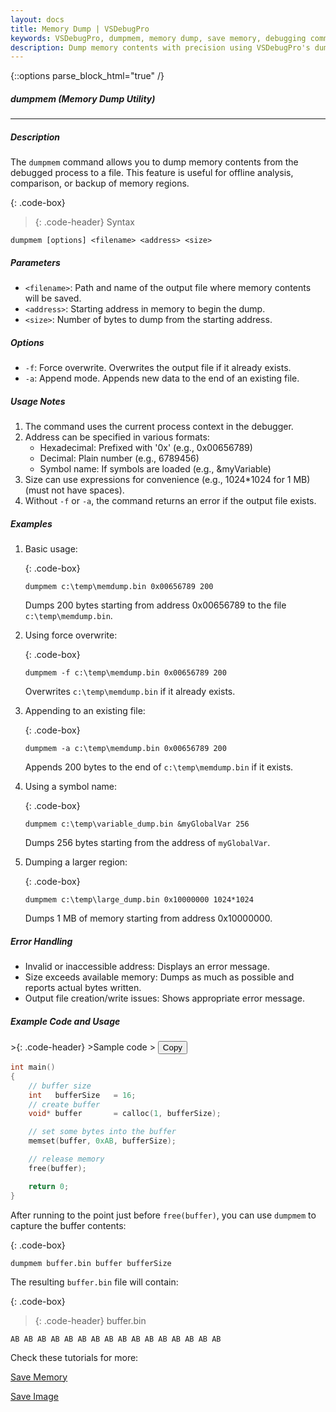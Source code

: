 ```yaml
---
layout: docs
title: Memory Dump | VSDebugPro
keywords: VSDebugPro, dumpmem, memory dump, save memory, debugging command, data analysis, memory examination, writemem, readmem, read process memory, write process memory
description: Dump memory contents with precision using VSDebugPro's dumpmem command. This page details how to save specific memory regions to files, facilitating offline analysis and data preservation during debugging.
---
```

{::options parse_block_html="true" /}

##### dumpmem (Memory Dump Utility)
---

##### Description
The `dumpmem` command allows you to dump memory contents from the debugged process to a file. This feature is useful for offline analysis, comparison, or backup of memory regions.

{: .code-box}
>{: .code-header}
>Syntax
```code
dumpmem [options] <filename> <address> <size>
```

##### Parameters

- `<filename>`: Path and name of the output file where memory contents will be saved.
- `<address>`: Starting address in memory to begin the dump.
- `<size>`: Number of bytes to dump from the starting address.

##### Options

- `-f`: Force overwrite. Overwrites the output file if it already exists.
- `-a`: Append mode. Appends new data to the end of an existing file.

##### Usage Notes

1. The command uses the current process context in the debugger.
2. Address can be specified in various formats:
   - Hexadecimal: Prefixed with '0x' (e.g., 0x00656789)
   - Decimal: Plain number (e.g., 6789456)
   - Symbol name: If symbols are loaded (e.g., &myVariable)
3. Size can use expressions for convenience (e.g., 1024*1024 for 1 MB) (must not have spaces).
4. Without `-f` or `-a`, the command returns an error if the output file exists.

##### Examples

1. Basic usage:

   {: .code-box}
   ```
   dumpmem c:\temp\memdump.bin 0x00656789 200
   ```
   Dumps 200 bytes starting from address 0x00656789 to the file `c:\temp\memdump.bin`.

2. Using force overwrite:

   {: .code-box}
   ```
   dumpmem -f c:\temp\memdump.bin 0x00656789 200
   ```
   Overwrites `c:\temp\memdump.bin` if it already exists.

3. Appending to an existing file:

   {: .code-box}
   ```
   dumpmem -a c:\temp\memdump.bin 0x00656789 200
   ```
   Appends 200 bytes to the end of `c:\temp\memdump.bin` if it exists.

4. Using a symbol name:

   {: .code-box}
   ```
   dumpmem c:\temp\variable_dump.bin &myGlobalVar 256
   ```
   Dumps 256 bytes starting from the address of `myGlobalVar`.

5. Dumping a larger region:

   {: .code-box}
   ```
   dumpmem c:\temp\large_dump.bin 0x10000000 1024*1024
   ```
   Dumps 1 MB of memory starting from address 0x10000000.

##### Error Handling

- Invalid or inaccessible address: Displays an error message.
- Size exceeds available memory: Dumps as much as possible and reports actual bytes written.
- Output file creation/write issues: Shows appropriate error message.

##### Example Code and Usage

<div class="code-box">
>{: .code-header}
>Sample code
> <button onclick="copyCode(this)" class="copy-button">Copy</button>

```cpp
int main()
{
    // buffer size
    int   bufferSize   = 16;
    // create buffer
    void* buffer       = calloc(1, bufferSize);

    // set some bytes into the buffer
    memset(buffer, 0xAB, bufferSize);

    // release memory
    free(buffer);

    return 0;
}
```
</div>

After running to the point just before `free(buffer)`, you can use `dumpmem` to capture the buffer contents:

{: .code-box}
```
dumpmem buffer.bin buffer bufferSize
```

The resulting `buffer.bin` file will contain:

{: .code-box}
>{: .code-header}
>buffer.bin
```
AB AB AB AB AB AB AB AB AB AB AB AB AB AB AB AB
```

Check these tutorials for more:

[Save Memory](/pages/tutorials/dumpbuffer.html)

[Save Image](/pages/tutorials/dumpimg.html)
